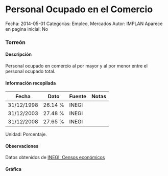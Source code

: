 Personal Ocupado en el Comercio
=====

Fecha: 2014-05-01
Categorías: Empleo, Mercados
Autor: IMPLAN
Aparece en pagina inicial: No

### Torreón

#### Descripción

Personal ocupado en comercio al por mayor y al por menor entre el personal ocupado total.

<!-- break -->

#### Información recopilada

<table class="table table-hover table-bordered matriz">
  <thead>
    <tr><th>Fecha</th><th>Dato</th><th>Fuente</th><th>Notas</th></tr>
  </thead>
  <tbody>
    <tr><td class="centrado">31/12/1998</td><td class="derecha">26.14 %</td><td>INEGI</td><td></td></tr>
    <tr><td class="centrado">31/12/2003</td><td class="derecha">27.48 %</td><td>INEGI</td><td></td></tr>
    <tr><td class="centrado">31/12/2008</td><td class="derecha">27.65 %</td><td>INEGI</td><td></td></tr>
  </tbody>
</table>

Unidad: Porcentaje.

#### Observaciones

Datos obtenidos de [INEGI. Censos económicos](http://www3.inegi.org.mx/sistemas/saic/)

#### Gráfica

<div id="Morrispfjcugfm" class="grafica"></div>
<script>
new Morris.Line({
element: 'Morrispfjcugfm',
data: [{ fecha: '1998-12-31', dato: 26.1400 },{ fecha: '2003-12-31', dato: 27.4800 },{ fecha: '2008-12-31', dato: 27.6529 }],
xkey: 'fecha',
ykeys: ['dato'],
labels: ['Dato'],
lineColors: ['#FF5B02'],
xLabelFormat: function(d) { return d.getDate()+'/'+(d.getMonth()+1)+'/'+d.getFullYear(); },
dateFormat: function(ts) { var d = new Date(ts); return d.getDate() + '/' + (d.getMonth() + 1) + '/' + d.getFullYear(); }
});
</script>
